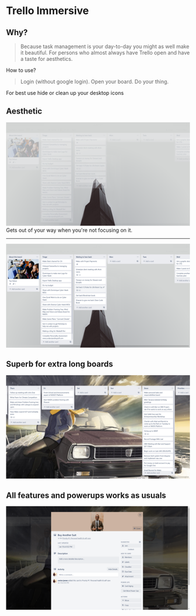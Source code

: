 

# Trello Immersive 

## Why?
> Because task management is your day-to-day you might as well make it beautiful. For persons who almost always have Trello open and have a taste for aesthetics.


How to use?
> Login (without google login). Open your board. Do your thing.

For best use hide or clean up your desktop icons


Aesthetic
-------
![desktop](screenshots/1.png)
Gets out of your way when you're not focusing on it.

-------
![tablet](screenshots/2.png)

Superb for extra long boards
-------
![phone](screenshots/3.png)

All features and powerups works as usuals
-------
![phone](screenshots/4.png)